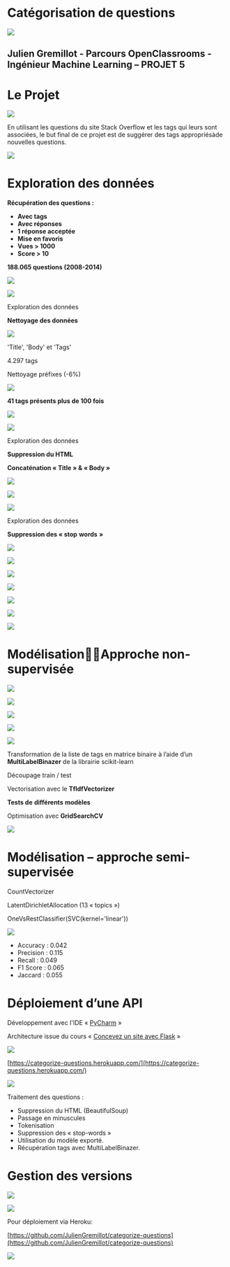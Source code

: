 # Catégorisation de questions

![](img/Cat%C3%A9gorisation%20de%20questions2.png)

## Julien Gremillot - Parcours OpenClassrooms - Ingénieur Machine Learning – PROJET 5

# Le Projet

![](img/Cat%C3%A9gorisation%20de%20questions4.png)

En utilisant les questions du site Stack Overflow et les tags qui leurs sont associées, le but final de ce projet est de suggérer des tags appropriésàde nouvelles questions.

![](img/Cat%C3%A9gorisation%20de%20questions5.png)

# Exploration des données

__Récupération des questions :__

  * __Avec tags__
  * __Avec réponses__
  * __1 réponse acceptée__
  * __Mise en favoris__
  * __Vues > 1000__
  * __Score > 10__

__188.065 questions (2008-2014)__

![](img/Cat%C3%A9gorisation%20de%20questions6.png)

![](img/Cat%C3%A9gorisation%20de%20questions7.png)

Exploration des données

__Nettoyage des données__

![](img/Cat%C3%A9gorisation%20de%20questions8.png)

'Title', 'Body' et 'Tags’

4.297 tags

Nettoyage préfixes (-6%)

![](img/Cat%C3%A9gorisation%20de%20questions9.png)

__41 tags présents plus de 100 fois__

![](img/Cat%C3%A9gorisation%20de%20questions10.png)

![](img/Cat%C3%A9gorisation%20de%20questions11.png)

Exploration des données

__Suppression du HTML__

__Concaténation « Title » & « Body »__

![](img/Cat%C3%A9gorisation%20de%20questions12.png)

![](img/Cat%C3%A9gorisation%20de%20questions13.png)

![](img/Cat%C3%A9gorisation%20de%20questions14.png)

Exploration des données

__Suppression des « stop__  __words__  __»__

![](img/Cat%C3%A9gorisation%20de%20questions15.png)

![](img/Cat%C3%A9gorisation%20de%20questions16.png)

![](img/Cat%C3%A9gorisation%20de%20questions17.png)

![](img/Cat%C3%A9gorisation%20de%20questions18.png)

![](img/Cat%C3%A9gorisation%20de%20questions19.png)

![](img/Cat%C3%A9gorisation%20de%20questions20.png)

![](img/Cat%C3%A9gorisation%20de%20questions21.png)

# ModélisationApproche non-supervisée

![](img/Cat%C3%A9gorisation%20de%20questions22.png)

![](img/Cat%C3%A9gorisation%20de%20questions23.png)

![](img/Cat%C3%A9gorisation%20de%20questions24.png)

![](img/Cat%C3%A9gorisation%20de%20questions25.png)

![](img/Cat%C3%A9gorisation%20de%20questions26.png)

Transformation de la liste de tags en matrice binaire à l’aide d’un __MultiLabelBinazer__ de la librairie scikit-learn

Découpage train / test

Vectorisation avec le __TfIdfVectorizer__

__Tests de__  __différents__  __modèles__

Optimisation avec __GridSearchCV__

![](img/Cat%C3%A9gorisation%20de%20questions27.png)

# Modélisation – approche semi-supervisée

CountVectorizer

LatentDirichletAllocation (13 « topics »)

OneVsRestClassifier(SVC(kernel='linear'))

![](img/Cat%C3%A9gorisation%20de%20questions28.png)

* Accuracy :  0.042
* Precision :  0.115
* Recall :  0.049
* F1 Score :  0.065
* Jaccard : 0.055

# Déploiement d’une API

Développement avec l'IDE « [PyCharm](https://www.jetbrains.com/fr-fr/pycharm/) »

Architecture issue du cours 
« [Concevez un site avec Flask](https://openclassrooms.com/fr/courses/4425066-concevez-un-site-avec-flask) »

![](img/Cat%C3%A9gorisation%20de%20questions29.png)

[https://categorize-questions.herokuapp.com/](https://categorize-questions.herokuapp.com/)

![](img/Cat%C3%A9gorisation%20de%20questions30.png)

Traitement des questions :
* Suppression du HTML (BeautifulSoup)
* Passage en minuscules
* Tokenisation
* Suppression des « stop-words »
* Utilisation du modèle exporté.
* Récupération tags avec MultiLabelBinazer.

# Gestion des versions

![](img/Cat%C3%A9gorisation%20de%20questions31.png)

![](img/Cat%C3%A9gorisation%20de%20questions32.png)

Pour déploiement via Heroku:

[https://github.com/JulienGremillot/categorize-questions](https://github.com/JulienGremillot/categorize-questions)

![](img/Cat%C3%A9gorisation%20de%20questions33.png)

